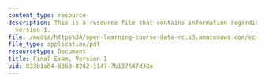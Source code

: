 ```yaml
---
content_type: resource
description: This is a resource file that contains information regarding final exam
  version 1.
file: /media/https%3A/open-learning-course-data-rc.s3.amazonaws.com/ec-s01-internet-technology-in-local-and-global-communities-spring-2005-summer-2005/033b1a648360824211477b137647d38a_MITEC_S01S05_final.pdf
file_type: application/pdf
resourcetype: Document
title: Final Exam, Version 1
uid: 033b1a64-8360-8242-1147-7b137647d38a
---
```

